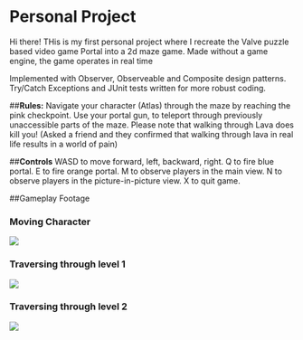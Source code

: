 # Personal Project

Hi there! THis is my first personal project where I recreate the Valve puzzle based video game Portal into a 2d maze game. Made without a game engine, the game operates in real time 

Implemented with Observer, Observeable and Composite design patterns. Try/Catch Exceptions and JUnit tests written for more robust coding. 

##**Rules:** 
Navigate your character (Atlas) through the maze by reaching the pink checkpoint. Use your portal gun, to teleport through previously unaccessible parts of the maze. Please note that walking through Lava does kill you! (Asked a friend and they confirmed that walking through lava in real life results in a world of pain) 

##**Controls**
WASD to move forward, left, backward, right.
Q to fire blue portal.
E to fire orange portal.
M to observe players in the main view.
N to observe players in the picture-in-picture view.
X to quit game.

##Gameplay Footage 

### **Moving Character**
![](https://imgur.com/N6XjW5q)

### **Traversing through level 1**
![](https://imgur.com/ANhkWBH)

### **Traversing through level 2**
![](https://imgur.com/NkrvJyB)



